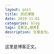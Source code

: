 ```yaml
---
layout: post
title: 测式博客
date: 2019-11-01
categories: blog
tags: [算法,搜索]
description: 文章金句。
---
```


这里是博客正文。













